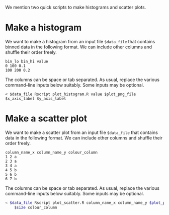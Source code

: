 We mention two quick scripts to make histograms and scatter plots.

# Make a histogram

We want to make a histogram from an input file `$data_file` that contains binned data in the following format.
We can include other columns and shuffle their order freely.
```text
bin_lo bin_hi value
0 100 0.1
100 200 0.2
```

The columns can be space or tab separated.
As usual, replace the various command-line inputs below suitably.
Some inputs may be optional.

```shell
< $data_file Rscript plot_histogram.R value $plot_png_file $x_axis_label $y_axis_label
```

# Make a scatter plot

We want to make a scatter plot from an input file `$data_file` that contains data in the following format.
We can include other columns and shuffle their order freely.
```text
column_name_x column_name_y colour_column
1 2 a
2 3 a
3 4 a
4 5 b
5 6 b
6 7 b
```

The columns can be space or tab separated.
As usual, replace the various command-line inputs below suitably.
Some inputs may be optional.

```bash
< $data_file Rscript plot_scatter.R column_name_x column_name_y $plot_png_file $x_label $y_label $xlim $ylim $alpha\
    $size colour_column
```